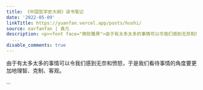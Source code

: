 ```yaml
---
title: 《中国哲学史大纲》读书笔记
date: '2022-05-09'
linkTitle: https://yuanfan.vercel.app/posts/hushi/
source: earfanfan | 袁凡
description: <p><font face="微软雅黑">由于有太多太多的事情可以令我们感到无奈和愤怒，于是我们看待事情的角度要更加地理智、克制、客观。</p>
  ...
disable_comments: true
---
```

<p><font face="微软雅黑">由于有太多太多的事情可以令我们感到无奈和愤怒，于是我们看待事情的角度要更加地理智、克制、客观。</p> ...